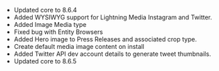 * Updated core to 8.6.4
* Added WYSIWYG support for Lightning Media Instagram and Twitter.
* Added Image Media type
* Fixed bug with Entity Browsers
* Added Hero image to Press Releases and associated crop type.
* Create default media image content on install
* Added Twitter API dev account details to generate tweet thumbnails.
* Updated core to 8.6.5